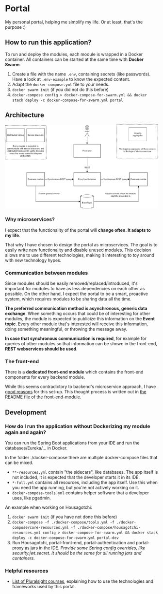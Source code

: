 # Portal
My personal portal, helping me simplify my life. Or at least, that's the purpose :)

## How to run this application?
To run and deploy the modules, each module is wrapped in a Docker container. All containers can be started at the same time with **Docker Swarm**.

1. Create a file with the name `.env`, containing secrets (like passwords). Have a look at `.env-example` to know the expected content.
1. Adapt the `docker-compose.yml` file to your needs.
1. `docker swarm init` (if you did not do this before)
1. `docker-compose config > docker-compose-for-swarm.yml && docker stack deploy -c docker-compose-for-swarm.yml portal`

## Architecture
![High-level-architecure](documentation/high-level-architecture.png)

### Why microservices?
I expect that the functionality of the portal will **change often. It adapts to my life**.

That why I have chosen to design the portal as microservices. The goal is to easily write new functionality and disable unused modules. This decision allows me to use different technologies, making it interesting to toy around with new technology hypes.

### Communication between modules
Since modules should be easily removed/replaced/introduced, it's important for modules to have as less dependencies on each other as possible. On the other hand, I expect the portal to be a smart, proactive system, which requires modules to be sharing data all the time.

**The preferred communication method is asynchronous, generic data exchange**. When something occurs that could be of interesting for other modules, the module is expected to publicize this information on the **Event topic**. Every other module that's interested will receive this information, doing something meaningful, or throwing the message away.

**In case that synchronous communication is required**, for example for queries of other modules so that information can be shown in the front-end, **REST  webservices should be used**. 

### The front-end
There is a **dedicated front-end module** which contains the front-end components for every backend module.

While this seems contradictory to backend's microservice approach, I have [good reasons](https://github.com/stainii/portal-front-end) for this set-up. This thought process is written out in [the README file of the front-end-module](https://github.com/stainii/portal-front-end).


## Development
### How do I run the application without Dockerizing my module again and again?
You can run the Spring Boot applications from your IDE and run the databases/Eureka/... in Docker.

In the folder ./docker-compose there are multiple docker-compose files that can be mixed.
* `**-resources.yml` contain "the sidecars", like databases. The app itself is not included, it is expected that the developer starts it in its IDE.
* `*-full.yml` contains all resources, including the app itself. Use this when you need the app running, but you're not actively working on it.
* `docker-compose-tools.yml` contains helper software that a developer uses, like pgadmin.

An example when working on Housagotchi:
1. `docker swarm init` (if you have not done this before)
1. `docker-compose -f ./docker-compose/tools.yml -f ./docker-compose/core-resources.yml -f ./docker-compose/housagotchi-resources.yml config > docker-compose-for-swarm.yml && docker stack deploy -c docker-compose-for-swarm.yml portal-dev`
1. Run Housagotchi, portal-front-end, portal-authentication and portal-proxy as jars in the IDE. *Provide some Spring config overrides, like security.jwt.secret. It should be the same for all running jars and containers.*

### Helpful resources
* [List of Pluralsight courses](https://app.pluralsight.com/channels/details/f975a3ba-648f-401a-851c-0ab47fe552c1?s=1), explaining how to use the technologies and frameworks used by this portal.
